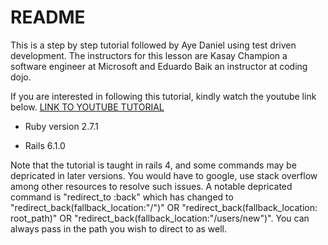 # README

This is a step by step tutorial followed by Aye Daniel using test driven development. The instructors for this lesson are Kasay Champion a software engineer at Microsoft and Eduardo Baik an instructor at coding dojo.

If you are interested in following this tutorial, kindly watch the youtube link below.
[LINK TO YOUTUBE TUTORIAL](https://www.youtube.com/watch?app=desktop&v=eeoUVHnVuGA&feature=youtu.be)

* Ruby version 2.7.1

* Rails 6.1.0

Note that the tutorial is taught in rails 4, and some commands may be depricated in later versions. You would have to google, use stack overflow among other resources to resolve such issues. A notable depricated command is "redirect_to :back" which has changed to "redirect_back(fallback_location:"/")" OR "redirect_back(fallback_location: root_path)" OR "redirect_back(fallback_location:"/users/new")". You can always pass in the path you wish to direct to as well.
